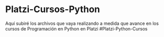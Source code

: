# Platzi-Cursos-Python
Aquí subiré los archivos que vaya realizando a medida que avance en los cursos de Programación en Python en Platzi
#Platzi-Python-Cursos
